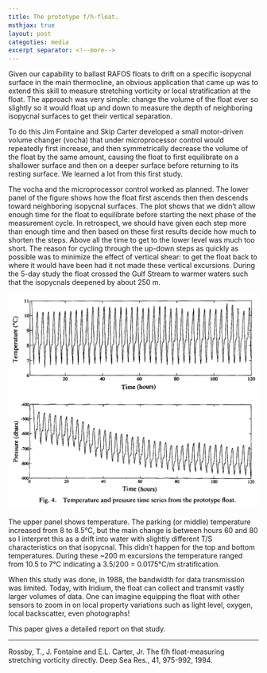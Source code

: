 ```yaml
---
title: The prototype f/h-float.
msthjax: true
layout: post
categoties: media
excerpt separator: <!--more-->
---
```


Given our capability to ballast RAFOS floats to drift on a specific isopycnal surface in the main thermocline, an obvious application that came up was to extend this skill to measure stretching vorticity or local stratification at the float. The approach was very simple: change the volume of the float ever so slightly so it would float up and down to measure the depth of neighboring isopycnal surfaces to get their vertical separation. 
<!--more-->

To do this Jim Fontaine and Skip Carter developed a small motor-driven volume changer (vocha) that under microprocessor control would repeatedly first increase, and then symmetrically decrease the volume of the float by the same amount, causing the float to first equilibrate on a shallower surface and then on a deeper surface before returning to its resting surface. We learned a lot from this first study. 

The vocha and the microprocessor control worked as planned. The lower panel of the figure shows how the float first ascends then then descends toward neighboring isopycnal surfaces. The plot shows that we didn’t allow enough time for the float to equilibrate before starting the next phase of the measurement cycle. In retrospect, we should have given each step more than enough time and then based on these first results decide how much to shorten the steps. Above all the time to get to the lower level was much too short. The reason for cycling through the up-down steps as quickly as possible was to minimize the effect of vertical shear: to get the float back to where it would have been had it not made these vertical excursions. During the 5-day study the float crossed the Gulf Stream to warmer waters such that the isopycnals deepened by about 250 m. 

![f_h_prototype](/assets/f_h_prototype.jpeg)

The upper panel shows temperature. The parking (or middle) temperature increased from 8 to 8.5°C, but the main change is between hours 60 and 80 so I interpret this as a drift into water with slightly different T/S characteristics on that isopycnal. This didn’t happen for the top and bottom temperatures. During these ~200 m excursions the temperature ranged from 10.5 to 7°C indicating a 3.5/200 = 0.0175°C/m stratification. 

When this study was done, in 1988, the bandwidth for data transmission was limited. Today, with Iridium, the float can collect and transmit vastly larger volumes of data. One can imagine equipping the float with other sensors to zoom in on local property variations such as light level, oxygen, local backscatter, even photographs! 

This paper gives a detailed report on that study. 

- - - - -
Rossby, T., J. Fontaine and E.L. Carter, Jr.  The f/h float-measuring stretching vorticity directly.  Deep Sea Res., 41, 975-992, 1994.




